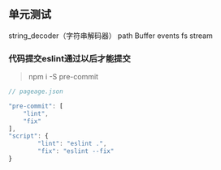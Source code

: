 ## 单元测试

string_decoder（字符串解码器）
path
Buffer
events
fs
stream

### 代码提交eslint通过以后才能提交
> npm i -S pre-commit

```js 
// pageage.json

"pre-commit": [
	"lint",
	"fix"
],
"script": {
		"lint": "eslint .",
		"fix": "eslint --fix"
}



















